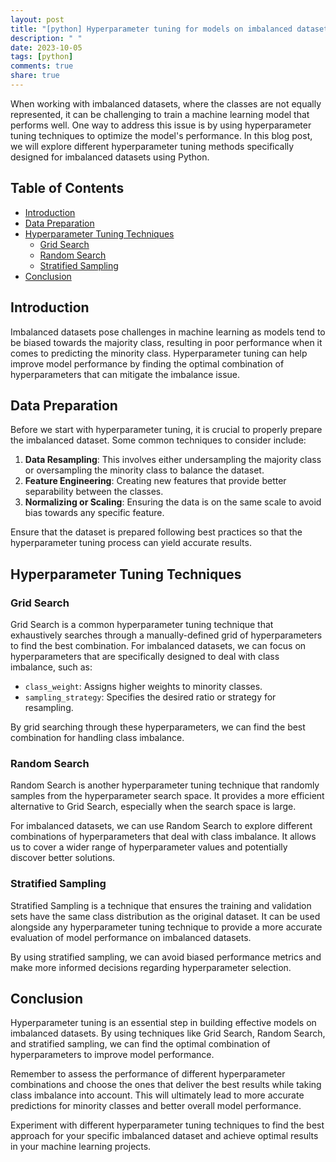 ```yaml
---
layout: post
title: "[python] Hyperparameter tuning for models on imbalanced datasets in Python"
description: " "
date: 2023-10-05
tags: [python]
comments: true
share: true
---
```


When working with imbalanced datasets, where the classes are not equally represented, it can be challenging to train a machine learning model that performs well. One way to address this issue is by using hyperparameter tuning techniques to optimize the model's performance. In this blog post, we will explore different hyperparameter tuning methods specifically designed for imbalanced datasets using Python.

## Table of Contents
- [Introduction](#introduction)
- [Data Preparation](#data-preparation)
- [Hyperparameter Tuning Techniques](#hyperparameter-tuning-techniques)
  - [Grid Search](#grid-search)
  - [Random Search](#random-search)
  - [Stratified Sampling](#stratified-sampling)
- [Conclusion](#conclusion)

## Introduction

Imbalanced datasets pose challenges in machine learning as models tend to be biased towards the majority class, resulting in poor performance when it comes to predicting the minority class. Hyperparameter tuning can help improve model performance by finding the optimal combination of hyperparameters that can mitigate the imbalance issue.

## Data Preparation

Before we start with hyperparameter tuning, it is crucial to properly prepare the imbalanced dataset. Some common techniques to consider include:

1. **Data Resampling**: This involves either undersampling the majority class or oversampling the minority class to balance the dataset.
2. **Feature Engineering**: Creating new features that provide better separability between the classes.
3. **Normalizing or Scaling**: Ensuring the data is on the same scale to avoid bias towards any specific feature.

Ensure that the dataset is prepared following best practices so that the hyperparameter tuning process can yield accurate results.

## Hyperparameter Tuning Techniques

### Grid Search

Grid Search is a common hyperparameter tuning technique that exhaustively searches through a manually-defined grid of hyperparameters to find the best combination. For imbalanced datasets, we can focus on hyperparameters that are specifically designed to deal with class imbalance, such as:

- `class_weight`: Assigns higher weights to minority classes.
- `sampling_strategy`: Specifies the desired ratio or strategy for resampling.

By grid searching through these hyperparameters, we can find the best combination for handling class imbalance.

### Random Search

Random Search is another hyperparameter tuning technique that randomly samples from the hyperparameter search space. It provides a more efficient alternative to Grid Search, especially when the search space is large.

For imbalanced datasets, we can use Random Search to explore different combinations of hyperparameters that deal with class imbalance. It allows us to cover a wider range of hyperparameter values and potentially discover better solutions.

### Stratified Sampling

Stratified Sampling is a technique that ensures the training and validation sets have the same class distribution as the original dataset. It can be used alongside any hyperparameter tuning technique to provide a more accurate evaluation of model performance on imbalanced datasets.

By using stratified sampling, we can avoid biased performance metrics and make more informed decisions regarding hyperparameter selection.

## Conclusion

Hyperparameter tuning is an essential step in building effective models on imbalanced datasets. By using techniques like Grid Search, Random Search, and stratified sampling, we can find the optimal combination of hyperparameters to improve model performance.

Remember to assess the performance of different hyperparameter combinations and choose the ones that deliver the best results while taking class imbalance into account. This will ultimately lead to more accurate predictions for minority classes and better overall model performance.

Experiment with different hyperparameter tuning techniques to find the best approach for your specific imbalanced dataset and achieve optimal results in your machine learning projects.